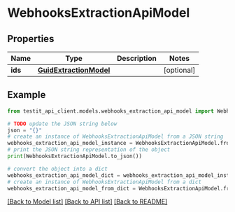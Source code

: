 # WebhooksExtractionApiModel


## Properties

Name | Type | Description | Notes
------------ | ------------- | ------------- | -------------
**ids** | [**GuidExtractionModel**](GuidExtractionModel.md) |  | [optional] 

## Example

```python
from testit_api_client.models.webhooks_extraction_api_model import WebhooksExtractionApiModel

# TODO update the JSON string below
json = "{}"
# create an instance of WebhooksExtractionApiModel from a JSON string
webhooks_extraction_api_model_instance = WebhooksExtractionApiModel.from_json(json)
# print the JSON string representation of the object
print(WebhooksExtractionApiModel.to_json())

# convert the object into a dict
webhooks_extraction_api_model_dict = webhooks_extraction_api_model_instance.to_dict()
# create an instance of WebhooksExtractionApiModel from a dict
webhooks_extraction_api_model_from_dict = WebhooksExtractionApiModel.from_dict(webhooks_extraction_api_model_dict)
```
[[Back to Model list]](../README.md#documentation-for-models) [[Back to API list]](../README.md#documentation-for-api-endpoints) [[Back to README]](../README.md)


